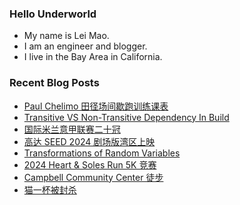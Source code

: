 ### Hello Underworld

- My name is Lei Mao.
- I am an engineer and blogger.
- I live in the Bay Area in California.


### Recent Blog Posts

<!-- BLOG-POST-LIST:START -->
- [Paul Chelimo 田径场间歇跑训练课表](https://leimao.github.io/essay/Paul-Chelimo-%E7%94%B0%E5%BE%84%E5%9C%BA%E9%97%B4%E6%AD%87%E8%B7%91%E8%AE%AD%E7%BB%83%E8%AF%BE%E8%A1%A8/)
- [Transitive VS Non-Transitive Dependency In Build](https://leimao.github.io/blog/Transitive-VS-Non-Transitive-Dependency-In-Build/)
- [国际米兰意甲联赛二十冠](https://leimao.github.io/essay/%E5%9B%BD%E9%99%85%E7%B1%B3%E5%85%B0%E6%84%8F%E7%94%B2%E8%81%94%E8%B5%9B%E4%BA%8C%E5%8D%81%E5%86%A0/)
- [高达 SEED 2024 剧场版湾区上映](https://leimao.github.io/essay/Gundam-SEED-2024%E5%89%A7%E5%9C%BA%E7%89%88-%E6%B9%BE%E5%8C%BA%E4%B8%8A%E6%98%A0/)
- [Transformations of Random Variables](https://leimao.github.io/blog/Transformations-Random-Variables/)
- [2024 Heart &amp; Soles Run 5K 竞赛](https://leimao.github.io/life/2024-Heart-And-Soles-Run-5K/)
- [Campbell Community Center 徒步](https://leimao.github.io/life/Campbell-Community-Center/)
- [猫一杯被封杀](https://leimao.github.io/essay/%E7%8C%AB%E4%B8%80%E6%9D%AF%E8%A2%AB%E5%B0%81%E6%9D%80/)
<!-- BLOG-POST-LIST:END -->
